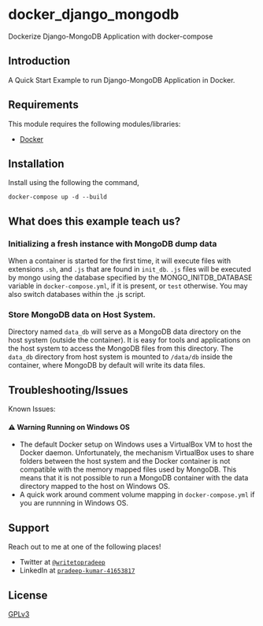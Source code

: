 # docker_django_mongodb
Dockerize Django-MongoDB Application with docker-compose 

## Introduction

A Quick Start Example to run Django-MongoDB Application in Docker.

## Requirements

This module requires the following modules/libraries:

* [Docker](https://www.docker.com/get-started)

## Installation

Install using the following the command,

```docker-compose up -d --build```

## What does this example teach us?

### Initializing a fresh instance with MongoDB dump data

When a container is started for the first time, it will execute files with extensions `.sh`, and `.js` that are found in `init_db`. `.js` files will be executed by mongo using the database specified by the MONGO_INITDB_DATABASE variable in `docker-compose.yml`, if it is present, or `test` otherwise. You may also switch databases within the .js script.

### Store MongoDB data on Host System.

Directory named `data_db` will serve as a MongoDB data directory on the host system (outside the container). It is easy for tools and applications on the host system to access the MongoDB files from this directory. The `data_db` directory from host system is mounted to `/data/db` inside the container, where MongoDB by default will write its data files.

## Troubleshooting/Issues

Known Issues:
#### :warning: Warning Running on Windows OS
* The default Docker setup on Windows uses a VirtualBox VM to host the Docker daemon. Unfortunately, the mechanism VirtualBox uses to share folders between the host system and the Docker container is not compatible with the memory mapped files used by MongoDB. This means that it is not possible to run a MongoDB container with the data directory mapped to the host on Windows OS.
* A quick work around comment volume mapping in `docker-compose.yml` if you are runnning in Windows OS.

## Support

Reach out to me at one of the following places!

- Twitter at <a href="https://twitter.com/writetopradeep" target="_blank">`@writetopradeep`</a>
- LinkedIn at <a href="https://www.linkedin.com/in/pradeep-kumar-41653817" target="_blank">`pradeep-kumar-41653817`</a>

## License

[GPLv3](http://www.gnu.org/licenses/gpl-3.0.txt)

